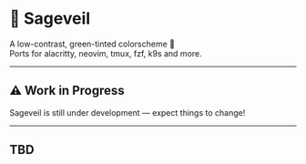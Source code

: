 # 🌿 Sageveil

A low-contrast, green-tinted colorscheme 🌱  
Ports for alacritty, neovim, tmux, fzf, k9s and more.  

---

## ⚠️ Work in Progress
Sageveil is still under development — expect things to change!  

---

## TBD
